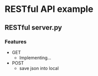 # RESTful API example

## RESTful server.py

### Features
- GET
  - Implementing...
- POST
  - save json into local


